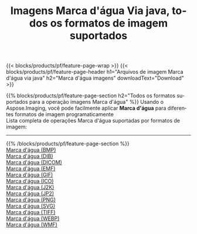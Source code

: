 ﻿---
title: Imagens Marca d'água Via java, todos os formatos de imagem suportados 
weight: 3920
url: /pt/java/watermark 
lang: pt
langdirlevel: 2
locales: zh-hans,ja,it,ru,de,es,fr,nl,id,lt,pl,pt,vi,tr,ko,zh-hant,ar,hi,th,sv,cs,uk,he
description: Usando Aspose.Imaging, você pode facilmente imagens Marca d'água Via java
---

{{< blocks/products/pf/feature-page-wrap >}}
{{< blocks/products/pf/feature-page-header h1="Arquivos de imagem Marca d'água via java" h2="Marca d'água imagens" downloadText="Download" >}}


{{% blocks/products/pf/feature-page-section  h2="Todos os formatos suportados para a operação imagens Marca d'água" %}}
Usando o Aspose.Imaging, você pode facilmente aplicar **Marca d'água** para diferentes formatos de imagem programaticamente
<br/>
Lista completa de operações Marca d'água suportadas por formatos de imagem:
<hr/>
{{% /blocks/products/pf/feature-page-section %}}
<div class="container-fluid productfamilypage bg-gray">
    <div class="convertypes bg-gray agp-content section">
        <div class="container">
		<div class="row other-converters">
		    <div class='col-md-2 other-converter remove-lp remove-rp'><a href="/imaging/pt/java/watermark/bmp" >Marca d'água (BMP)</a></div><div class='col-md-2 other-converter remove-lp remove-rp'><a href="/imaging/pt/java/watermark/dib" >Marca d'água (DIB)</a></div><div class='col-md-2 other-converter remove-lp remove-rp'><a href="/imaging/pt/java/watermark/dicom" >Marca d'água (DICOM)</a></div><div class='col-md-2 other-converter remove-lp remove-rp'><a href="/imaging/pt/java/watermark/emf" >Marca d'água (EMF)</a></div><div class='col-md-2 other-converter remove-lp remove-rp'><a href="/imaging/pt/java/watermark/gif" >Marca d'água (GIF)</a></div><div class='col-md-2 other-converter remove-lp remove-rp'><a href="/imaging/pt/java/watermark/ico" >Marca d'água (ICO)</a></div><div class='col-md-2 other-converter remove-lp remove-rp'><a href="/imaging/pt/java/watermark/j2k" >Marca d'água (J2K)</a></div><div class='col-md-2 other-converter remove-lp remove-rp'><a href="/imaging/pt/java/watermark/jp2" >Marca d'água (JP2)</a></div><div class='col-md-2 other-converter remove-lp remove-rp'><a href="/imaging/pt/java/watermark/png" >Marca d'água (PNG)</a></div><div class='col-md-2 other-converter remove-lp remove-rp'><a href="/imaging/pt/java/watermark/svg" >Marca d'água (SVG)</a></div><div class='col-md-2 other-converter remove-lp remove-rp'><a href="/imaging/pt/java/watermark/tiff" >Marca d'água (TIFF)</a></div><div class='col-md-2 other-converter remove-lp remove-rp'><a href="/imaging/pt/java/watermark/webp" >Marca d'água (WEBP)</a></div><div class='col-md-2 other-converter remove-lp remove-rp'><a href="/imaging/pt/java/watermark/wmf" >Marca d'água (WMF)</a></div>
                </div>
        </div>
    </div>
</div>
<br/>


